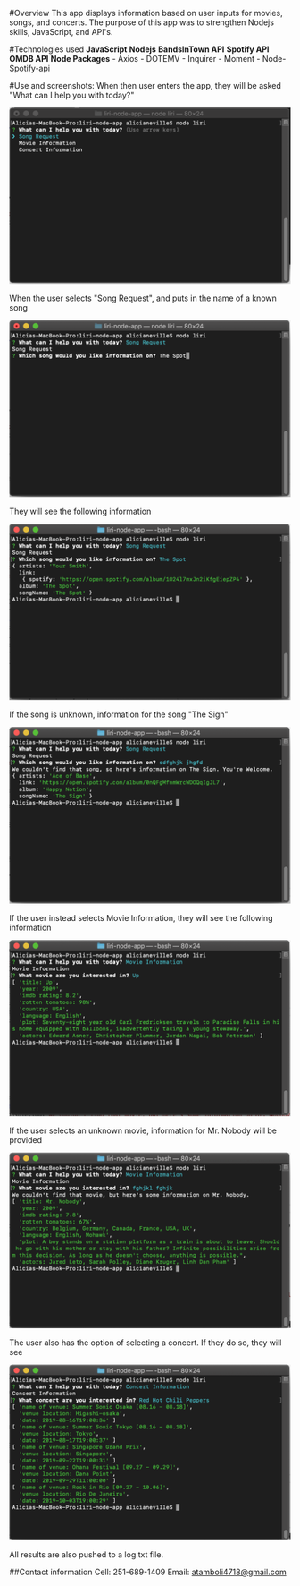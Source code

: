 #Overview
This app displays information based on user inputs for movies, songs, and concerts. The purpose of this app was to strengthen Nodejs skills, JavaScript, and API's.

#Technologies used
**JavaScript**
**Nodejs**
**BandsInTown API**
**Spotify API**
**OMDB API**
**Node Packages**
    - Axios
    - DOTEMV
    - Inquirer
    - Moment
    - Node-Spotify-api

#Use and screenshots:
When then user enters the app, they will be asked "What can I help you with today?" 

![](images/firstQuestion.png)

When the user selects "Song Request", and puts in the name of a known song

![](images/songReq.png)

They will see the following information

![](images/songResults.png)

If the song is unknown, information for the song "The Sign"

![](images/theSign.png)

If the user instead selects Movie Information, they will see the following information

![](images/movieRes.png)

If the user selects an unknown movie, information for Mr. Nobody will be provided

![](images/mrNobody.png)

The user also has the option of selecting a concert. If they do so, they will see

![](images/concertResults.png)

All results are also pushed to a log.txt file. 

##Contact information
Cell: 251-689-1409 
Email: atamboli4718@gmail.com